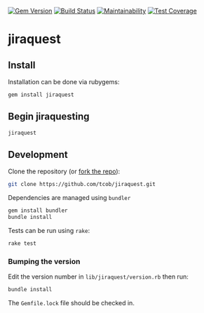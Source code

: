 [![Gem Version](https://badge.fury.io/rb/jiraquest.svg)](https://badge.fury.io/rb/jiraquest)
[![Build Status](https://travis-ci.org/tcob/jiraquest.svg?branch=master)](https://travis-ci.org/tcob/jiraquest)
[![Maintainability](https://api.codeclimate.com/v1/badges/9778ab58de92f3242709/maintainability)](https://codeclimate.com/github/tcob/jiraquest/maintainability)
[![Test Coverage](https://api.codeclimate.com/v1/badges/9778ab58de92f3242709/test_coverage)](https://codeclimate.com/github/tcob/jiraquest/test_coverage)

# jiraquest

## Install

Installation can be done via rubygems:

```bash
gem install jiraquest
```

## Begin jiraquesting

```bash
jiraquest
```

## Development

Clone the repository (or [fork the repo](https://help.github.com/articles/fork-a-repo/)):

```bash
git clone https://github.com/tcob/jiraquest.git
```

Dependencies are managed using `bundler`

```bash
gem install bundler
bundle install
```

Tests can be run using `rake`:

```bash
rake test
```

### Bumping the version

Edit the version number in `lib/jiraquest/version.rb` then run:

```bash
bundle install
```

The `Gemfile.lock` file should be checked in.
